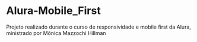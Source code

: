# Alura-Mobile_First
Projeto realizado durante o curso de responsividade e mobile first da Alura, ministrado por Mônica Mazzochi Hillman
